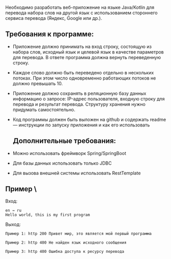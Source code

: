 Необходимо разработать веб-приложение на языке Java/Kotlin для перевода набора слов на другой язык с использованием стороннего сервиса перевода (Яндекс, Google или др.).

## Требования к программе:

- Приложение должно принимать на вход строку, состоящую из набора слов, исходный язык и целевой язык в качестве параметров для перевода. В ответе программа должна вернуть переведенную строку.

- Каждое слово должно быть переведено отдельно в нескольких потоках. При этом число одновременно работающих потоков не должно превышать 10.

- Приложение должно сохранять в реляционную базу данных информацию о запросе: IP-адрес пользователя, входную строку для перевода и результат перевода. Структуру хранения нужно придумать самостоятельно.
- Код программы должен быть выложен на github и содержать readme — инструкции по запуску приложения и как его использовать

  ## Дополнительные требования:

- Можно использовать фреймворк Spring/SpringBoot

- Для базы данных использовать только JDBC

- Для вызова внешней системы использовать RestTemplate

## Пример \

Вход:
```
en → ru
Hello world, this is my first program
```

Выход:
```
Пример 1: http 200 Привет мир, это является мой первый программа
```

```
Пример 2: http 400 Не найден язык исходного сообщения
```

```
Пример 3: http 400 Ошибка доступа к ресурсу перевода
```


